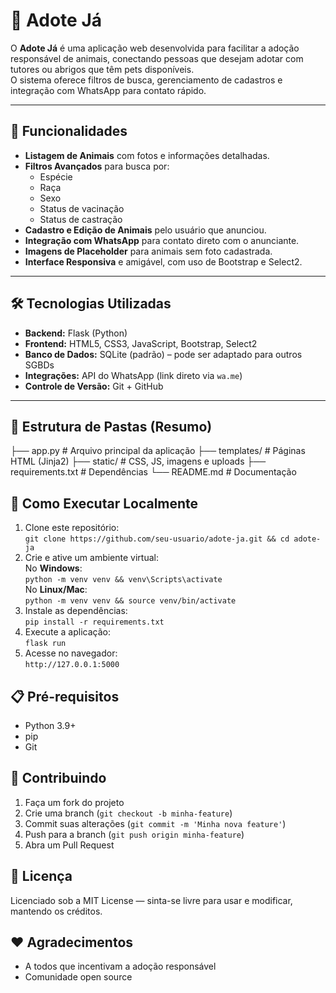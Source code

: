 # 🐾 Adote Já

O **Adote Já** é uma aplicação web desenvolvida para facilitar a adoção responsável de animais, conectando pessoas que desejam adotar com tutores ou abrigos que têm pets disponíveis.  
O sistema oferece filtros de busca, gerenciamento de cadastros e integração com WhatsApp para contato rápido.

---

## 📸 Funcionalidades

- **Listagem de Animais** com fotos e informações detalhadas.
- **Filtros Avançados** para busca por:
  - Espécie
  - Raça
  - Sexo
  - Status de vacinação
  - Status de castração
- **Cadastro e Edição de Animais** pelo usuário que anunciou.
- **Integração com WhatsApp** para contato direto com o anunciante.
- **Imagens de Placeholder** para animais sem foto cadastrada.
- **Interface Responsiva** e amigável, com uso de Bootstrap e Select2.

---

## 🛠️ Tecnologias Utilizadas

- **Backend:** Flask (Python)
- **Frontend:** HTML5, CSS3, JavaScript, Bootstrap, Select2
- **Banco de Dados:** SQLite (padrão) – pode ser adaptado para outros SGBDs
- **Integrações:** API do WhatsApp (link direto via `wa.me`)
- **Controle de Versão:** Git + GitHub

---

## 📂 Estrutura de Pastas (Resumo)

├── app.py # Arquivo principal da aplicação
├── templates/ # Páginas HTML (Jinja2)
├── static/ # CSS, JS, imagens e uploads
├── requirements.txt # Dependências
└── README.md # Documentação

## 🚀 Como Executar Localmente
1. Clone este repositório:  
`git clone https://github.com/seu-usuario/adote-ja.git && cd adote-ja`  
2. Crie e ative um ambiente virtual:  
No **Windows**:  
`python -m venv venv && venv\Scripts\activate`  
No **Linux/Mac**:  
`python -m venv venv && source venv/bin/activate`  
3. Instale as dependências:  
`pip install -r requirements.txt`  
4. Execute a aplicação:  
`flask run`  
5. Acesse no navegador:  
`http://127.0.0.1:5000`

## 📋 Pré-requisitos
- Python 3.9+
- pip
- Git

## 🤝 Contribuindo
1. Faça um fork do projeto  
2. Crie uma branch (`git checkout -b minha-feature`)  
3. Commit suas alterações (`git commit -m 'Minha nova feature'`)  
4. Push para a branch (`git push origin minha-feature`)  
5. Abra um Pull Request  

## 📜 Licença
Licenciado sob a MIT License — sinta-se livre para usar e modificar, mantendo os créditos.

## ❤️ Agradecimentos
- A todos que incentivam a adoção responsável
- Comunidade open source
